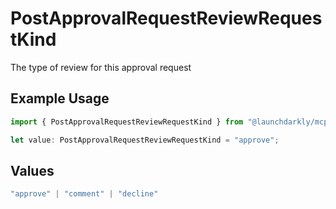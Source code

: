 # PostApprovalRequestReviewRequestKind

The type of review for this approval request

## Example Usage

```typescript
import { PostApprovalRequestReviewRequestKind } from "@launchdarkly/mcp-server/models/components";

let value: PostApprovalRequestReviewRequestKind = "approve";
```

## Values

```typescript
"approve" | "comment" | "decline"
```